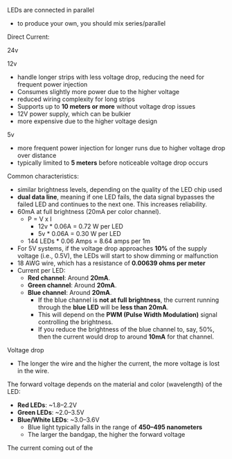 
LEDs are connected in parallel
- to produce your own, you should mix series/parallel 

Direct Current:

24v

12v
- handle longer strips with less voltage drop, reducing the need for frequent power injection
- Consumes slightly more power due to the higher voltage
- reduced wiring complexity for long strips
- Supports up to **10 meters or more** without voltage drop issues
- 12V power supply, which can be bulkier
- more expensive due to the higher voltage design

5v
- more frequent power injection for longer runs due to higher voltage drop over distance
- typically limited to **5 meters** before noticeable voltage drop occurs

Common characteristics:
- similar brightness levels, depending on the quality of the LED chip used
- **dual data line**, meaning if one LED fails, the data signal bypasses the failed LED and continues to the next one. This increases reliability.
- 60mA at full brightness (20mA per color channel).
	- P = V x I 
		- 12v * 0.06A = 0.72 W per LED
		- 5v * 0.06A = 0.30 W per LED
	- 144 LEDs * 0.06 Amps = 8.64 amps per 1m
- For 5V systems, if the voltage drop approaches **10%** of the supply voltage (i.e., 0.5V), the LEDs will start to show dimming or malfunction
- 18 AWG wire, which has a resistance of **0.00639 ohms per meter**
- Current per LED:
	- **Red channel**: Around **20mA**.
	- **Green channel**: Around **20mA**.
	- **Blue channel**: Around **20mA**.
		- If the blue channel is **not at full brightness**, the current running through the **blue LED** will be **less than 20mA**. 
		- This will depend on the **PWM (Pulse Width Modulation)** signal controlling the brightness.
		- If you reduce the brightness of the blue channel to, say, 50%, then the current would drop to around **10mA** for that channel.

Voltage drop
- The longer the wire and the higher the current, the more voltage is lost in the wire.
	
The forward voltage depends on the material and color (wavelength) of the LED:

- **Red LEDs**: ~1.8–2.2V
- **Green LEDs**: ~2.0–3.5V
- **Blue/White LEDs**: ~3.0–3.6V
	- Blue light typically falls in the range of **450–495 nanometers**
	- The larger the bandgap, the higher the forward voltage


The current coming out of the 